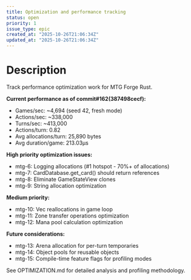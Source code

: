 ```yaml
---
title: Optimization and performance tracking
status: open
priority: 1
issue_type: epic
created_at: "2025-10-26T21:06:34Z"
updated_at: "2025-10-26T21:06:34Z"
---
```


# Description

Track performance optimization work for MTG Forge Rust.

**Current performance as of commit#162(387498cecf):**
- Games/sec: ~4,694 (seed 42, fresh mode)
- Actions/sec: ~338,000
- Turns/sec: ~413,000
- Actions/turn: 0.82
- Avg allocations/turn: 25,890 bytes
- Avg duration/game: 213.03µs

**High priority optimization issues:**
- mtg-6: Logging allocations (#1 hotspot - 70%+ of allocations)
- mtg-7: CardDatabase.get_card() should return references
- mtg-8: Eliminate GameStateView clones
- mtg-9: String allocation optimization

**Medium priority:**
- mtg-10: Vec reallocations in game loop
- mtg-11: Zone transfer operations optimization
- mtg-12: Mana pool calculation optimization

**Future considerations:**
- mtg-13: Arena allocation for per-turn temporaries
- mtg-14: Object pools for reusable objects
- mtg-15: Compile-time feature flags for profiling modes

See OPTIMIZATION.md for detailed analysis and profiling methodology.
